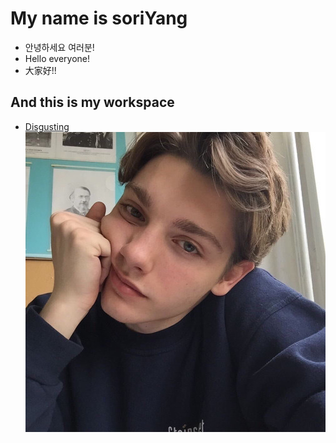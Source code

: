# My name is soriYang
* 안녕하세요 여러분!
* Hello everyone!
* 大家好!!

## And this is my workspace
 * [Disgusting](./disgusting2019/)
![예시 이미지](./yangnam.jpg)

